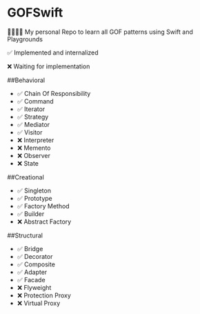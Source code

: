 # GOFSwift
👨‍👩‍👧‍👦 My personal Repo to learn all GOF patterns using Swift and Playgrounds

✅ Implemented and internalized

❌ Waiting for implementation

##Behavioral

* ✅ Chain Of Responsibility 
* ✅ Command
* ✅ Iterator
* ✅ Strategy
* ✅ Mediator
* ✅ Visitor
* ❌ Interpreter
* ❌ Memento
* ❌ Observer
* ❌ State

##Creational

* ✅ Singleton
* ✅ Prototype
* ✅ Factory Method
* ✅ Builder 
* ❌ Abstract Factory


##Structural

* ✅ Bridge
* ✅ Decorator
* ✅ Composite
* ✅ Adapter
* ✅ Facade
* ❌ Flyweight
* ❌ Protection Proxy
* ❌ Virtual Proxy
